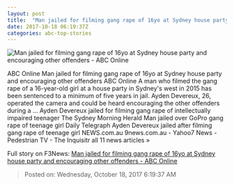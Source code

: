 ```yaml
---
layout: post
title:  "Man jailed for filming gang rape of 16yo at Sydney house party and encouraging other offenders - ABC Online"
date: 2017-10-18 06:19:37Z
categories: abc-top-stories
---
```


![Man jailed for filming gang rape of 16yo at Sydney house party and encouraging other offenders - ABC Online](http://www.abc.net.au/news/linkableblob/8413676/data/abc-news-og-data.jpg)

ABC Online Man jailed for filming gang rape of 16yo at Sydney house party and encouraging other offenders ABC Online A man who filmed the gang rape of a 16-year-old girl at a house party in Sydney's west in 2015 has been sentenced to a minimum of five years in jail. Ayden Devereux, 26, operated the camera and could be heard encouraging the other offenders during a ... Ayden Devereux jailed for filming gang rape of intellectually impaired teenager The Sydney Morning Herald Man jailed over GoPro gang rape of teenage girl Daily Telegraph Ayden Devereux jailed after filming gang rape of teenage girl NEWS.com.au 9news.com.au - Yahoo7 News - Pedestrian TV - The Inquisitr all 11 news articles »


Full story on F3News: [Man jailed for filming gang rape of 16yo at Sydney house party and encouraging other offenders - ABC Online](http://www.f3nws.com/n/2mkYEC)

> Posted on: Wednesday, October 18, 2017 6:19:37 AM
